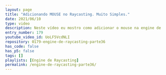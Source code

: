 ```yaml
---
layout: page
title: "Adicionando MOUSE no Raycasting. Muito Simples."
date: 2021/06/10
type: video
description: Neste vídeo eu mostro como adicionar o mouse na engine de raycasting que estamos implementando. Esta adição é extremamente simples pois já temos uma classe de input que retorna comandos, e já temos os comandos de rotação.
entry_number: 179
youtube_video_id: UoLF5VcdNLI
repository: 0179-engine-de-raycasting-parte36
has_code: false
has_p5: false
tags: []
playlists: [Engine de Raycasting]
permalink: /engine-de-raycasting-parte36/
---
```

